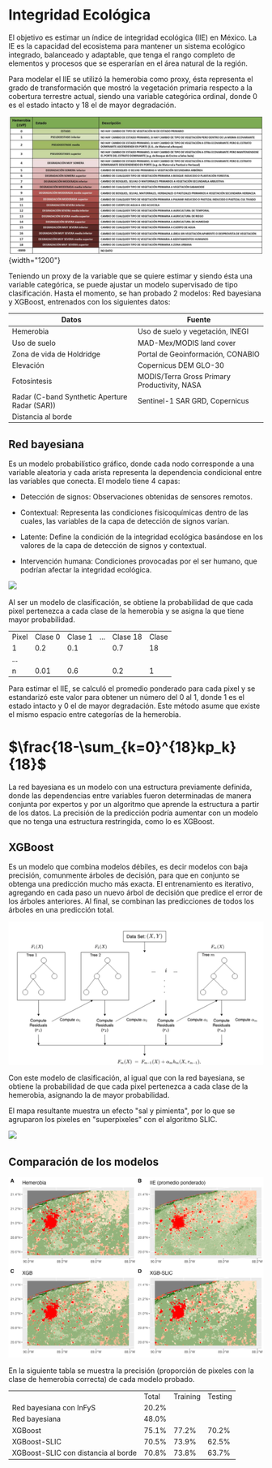 # Integridad Ecológica

El objetivo es estimar un índice de integridad ecológica (IIE) en México. La IE es la capacidad del ecosistema para mantener un sistema ecológico integrado, balanceado y adaptable, que tenga el rango completo de elementos y procesos que se esperarían en el área natural de la región.

Para modelar el IIE se utilizó la hemerobia como proxy, ésta representa el grado de transformación que mostró la vegetación primaria respecto a la cobertura terrestre actual, siendo una variable categórica ordinal, donde 0 es el estado intacto y 18 el de mayor degradación.

![](images/hemerobia.png){width="1200"}

Teniendo un proxy de la variable que se quiere estimar y siendo ésta una variable categórica, se puede ajustar un modelo supervisado de tipo clasificación. Hasta el momento, se han probado 2 modelos: Red bayesiana y XGBoost, entrenados con los siguientes datos:

| Datos                                         | Fuente                                       |
|-----------------------------------------------|----------------------------------------------|
| Hemerobia                                     | Uso de suelo y vegetación, INEGI             |
| Uso de suelo                                  | MAD-Mex/MODIS land cover                     |
| Zona de vida de Holdridge                     | Portal de Geoinformación, CONABIO            |
| Elevación                                     | Copernicus DEM GLO-30                        |
| Fotosíntesis                                  | MODIS/Terra Gross Primary Productivity, NASA |
| Radar (C-band Synthetic Aperture Radar (SAR)) | Sentinel-1 SAR GRD, Copernicus               |
| Distancia al borde                            |                                              |

## Red bayesiana

Es un modelo probabilístico gráfico, donde cada nodo corresponde a una variable aleatoria y cada arista representa la dependencia condicional entre las variables que conecta. El modelo tiene 4 capas:

-   Detección de signos: Observaciones obtenidas de sensores remotos.

-   Contextual: Representa las condiciones fisicoquímicas dentro de las cuales, las variables de la capa de detección de signos varían.

-   Latente: Define la condición de la integridad ecológica basándose en los valores de la capa de detección de signos y contextual.

-   Intervención humana: Condiciones provocadas por el ser humano, que podrían afectar la integridad ecológica.

![](images/red_resumida_espan%CC%83ol.png)

Al ser un modelo de clasificación, se obtiene la probabilidad de que cada pixel pertenezca a cada clase de la hemerobia y se asigna la que tiene mayor probabilidad.

|       |         |         |     |          |       |
|-------|---------|---------|-----|----------|-------|
| Pixel | Clase 0 | Clase 1 | ... | Clase 18 | Clase |
| 1     | 0.2     | 0.1     |     | 0.7      | 18    |
| ...   |         |         |     |          |       |
| n     | 0.01    | 0.6     |     | 0.2      | 1     |

Para estimar el IIE, se calculó el promedio ponderado para cada pixel y se estandarizó este valor para obtener un número del 0 al 1, donde 1 es el estado intacto y 0 el de mayor degradación. Este método asume que existe el mismo espacio entre categorías de la hemerobia.

# $\frac{18-\sum_{k=0}^{18}kp_k}{18}$

La red bayesiana es un modelo con una estructura previamente definida, donde las dependencias entre variables fueron determinadas de manera conjunta por expertos y por un algoritmo que aprende la estructura a partir de los datos. La precisión de la predicción podría aumentar con un modelo que no tenga una estructura restringida, como lo es XGBoost.

## XGBoost

Es un modelo que combina modelos débiles, es decir modelos con baja precisión, comunmente árboles de decisión, para que en conjunto se obtenga una predicción mucho más exacta. El entrenamiento es iterativo, agregando en cada paso un nuevo árbol de decisión que predice el error de los árboles anteriores. Al final, se combinan las predicciones de todos los árboles en una predicción total.

![](images/xgboost_diagram.png)

Con este modelo de clasificación, al igual que con la red bayesiana, se obtiene la probabilidad de que cada pixel pertenezca a cada clase de la hemerobia, asignando la de mayor probabilidad.

El mapa resultante muestra un efecto "sal y pimienta", por lo que se agruparon los pixeles en "superpixeles" con el algoritmo SLIC.

![](images/slic_comparison-03.jpg)

## Comparación de los modelos

![](images/model_comparison.jpg)

En la siguiente tabla se muestra la precisión (proporción de pixeles con la clase de hemerobia correcta) de cada modelo probado.

|                                     |       |          |         |
|-------------------------------------|-------|----------|---------|
|                                     | Total | Training | Testing |
| Red bayesiana con InFyS             | 20.2% |          |         |
| Red bayesiana                       | 48.0% |          |         |
| XGBoost                             | 75.1% | 77.2%    | 70.2%   |
| XGBoost-SLIC                        | 70.5% | 73.9%    | 62.5%   |
| XGBoost-SLIC con distancia al borde | 70.8% | 73.8%    | 63.7%   |
